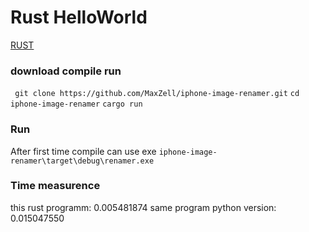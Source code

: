 ﻿# Rust HelloWorld

[RUST](https://www.rust-lang.org)

### download compile run
``` git clone https://github.com/MaxZell/iphone-image-renamer.git```
```cd iphone-image-renamer```
```cargo run```

### Run
After first time compile can use exe ```iphone-image-renamer\target\debug\renamer.exe```

### Time measurence
this rust programm:          0.005481874
same program python version: 0.015047550